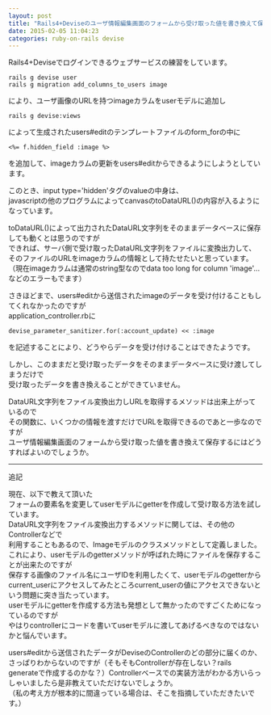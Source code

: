 ```yaml
---
layout: post
title: "Rails4+Deviseのユーザ情報編集画面のフォームから受け取った値を書き換えて保存したい。"
date: 2015-02-05 11:04:23
categories: ruby-on-rails devise
---
```

<p>Rails4+Deviseでログインできるウェブサービスの練習をしています。</p>

<pre><code>rails g devise user
rails g migration add_columns_to_users image
</code></pre>

<p>により、ユーザ画像のURLを持つimageカラムをuserモデルに追加し</p>

<pre><code>rails g devise:views
</code></pre>

<p>によって生成されたusers#editのテンプレートファイルのform_forの中に</p>

<pre><code>&lt;%= f.hidden_field :image %&gt;
</code></pre>

<p>を追加して、imageカラムの更新をusers#editからできるようにしようとしています。</p>

<p>このとき、input type='hidden'タグのvalueの中身は、<br>
javascriptの他のプログラムによってcanvasのtoDataURL()の内容が入るようになっています。</p>

<p>toDataURL()によって出力されたDataURL文字列をそのままデータベースに保存しても動くとは思うのですが<br>
できれば、サーバ側で受け取ったDataURL文字列をファイルに変換出力して、<br>
そのファイルのURLをimageカラムの情報として持たせたいと思っています。<br>
（現在imageカラムは通常のstring型なのでdata too long for column 'image'...などのエラーもでます）</p>

<p>さきほどまで、users#editから送信されたimageのデータを受け付けることもしてくれなかったのですが<br>
application_controller.rbに</p>

<pre><code>devise_parameter_sanitizer.for(:account_update) &lt;&lt; :image
</code></pre>

<p>を記述することにより、どうやらデータを受け付けることはできたようです。</p>

<p>しかし、このままだと受け取ったデータをそのままデータベースに受け渡してしまうだけで<br>
受け取ったデータを書き換えることができていません。</p>

<p>DataURL文字列をファイル変換出力しURLを取得するメソッドは出来上がっているので<br>
その関数に、いくつかの情報を渡すだけでURLを取得できるのであと一歩なのですが<br>
ユーザ情報編集画面のフォームから受け取った値を書き換えて保存するにはどうすればよいのでしょうか。</p>

<hr>

<p>追記</p>

<p>現在、以下で教えて頂いた<br>
フォームの要素名を変更してuserモデルにgetterを作成して受け取る方法を試しています。<br>
DataURL文字列をファイル変換出力するメソッドに関しては、その他のControllerなどで<br>
利用することもあるので、Imageモデルのクラスメソッドとして定義しました。<br>
これにより、userモデルのgetterメソッドが呼ばれた時にファイルを保存することが出来たのですが<br>
保存する画像のファイル名にユーザIDを利用したく‌​て、userモデルのgetterからcurrent_userにアクセスしてみたところcurrent_userの値にアクセスできないという問題に突き当たっています。<br>
userモデルにgetterを作成する方法も発想として無かったのですごくためになっているのですが<br>
やはりcontr‌​ollerにコードを書いてuserモデルに渡してあげるべきなのではないかと悩んでいます。</p>

<p>users#editから送信されたデータがDeviseのControllerのどの部分に届くのか、さっぱりわからないのですが（そもそもControllerが存在しない？rails generateで作成するのかな？）Controllerベースでの実装方法がわかる方いらっしゃいましたら是非教えていただけないでしょうか。<br>
（私の考え方が根本的に間違っている場合は、そこを指摘していただきたいです。）</p>
